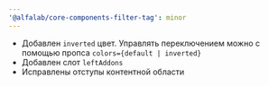 ```yaml
---
'@alfalab/core-components-filter-tag': minor
---
```


- Добавлен `inverted` цвет. Управлять переключением можно с помощью пропса `colors={default | inverted}`
- Добавлен слот `leftAddons`
- Исправлены отступы контентной области
